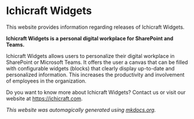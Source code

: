 # Ichicraft Widgets

This website provides information regarding releases of Ichicraft Widgets.

**Ichicraft Widgets is a personal digital workplace for SharePoint and Teams.**

Ichicraft Widgets allows users to personalize their digital workplace in SharePoint or Microsoft Teams. It offers the user a canvas that can be filled with configurable widgets (blocks) that clearly display up-to-date and personalized information. This increases the productivity and involvement of employees in the organization.

Do you want to know more about Ichicraft Widgets? Contact us or visit our website at https://ichicraft.com.

*This website was automagically generated using [mkdocs.org](https://www.mkdocs.org).*
